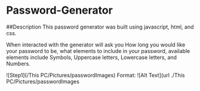 # Password-Generator

##Description
This password generator was built using javascript, html, and css. 

When interacted with the generator will ask you How long you would like your password to be, what elements to include in your password, available elements include Symbols, Uppercase letters, Lowercase letters, and Numbers. 


![Step1](/This PC/Pictures/passwordImages)
Format: ![Alt Text](url ./This PC/Pictures/passwordImages
















